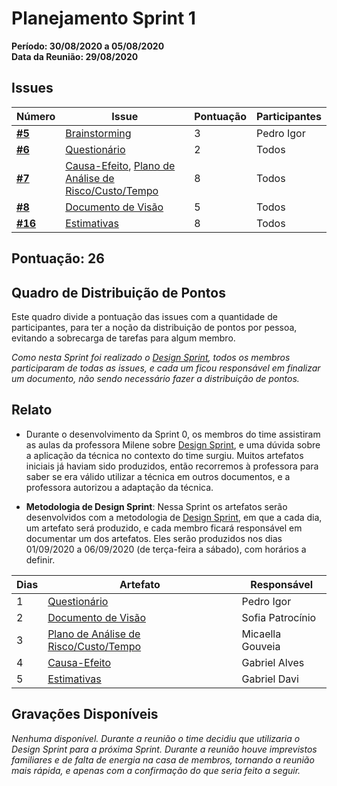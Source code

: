 # Planejamento Sprint 1
**Período: 30/08/2020 a 05/08/2020**<br>
**Data da Reunião: 29/08/2020**

## Issues

|Número | Issue | Pontuação | Participantes|
| - | - | - | - |
| [**#5**](https://github.com/UnBArqDsw/2020.1_G12_Stock/issues/5) | [Brainstorming](Elicitation/Brainstorming.md) | 3 | Pedro Igor |
| [**#6**](https://github.com/UnBArqDsw/2020.1_G12_Stock/issues/6) | [Questionário](Elicitation/Questionario.md) | 2 | Todos |
| [**#7**](https://github.com/UnBArqDsw/2020.1_G12_Stock/issues/7) | [Causa-Efeito](preTraceability/causaEfeito.md), [Plano de Análise de Risco/Custo/Tempo](preTraceability/PlanAnaliseRiscos.md) | 8 | Todos |
| [**#8**](https://github.com/UnBArqDsw/2020.1_G12_Stock/issues/8) | [Documento de Visão](Product/ManualId.md) | 5 | Todos |
| [**#16**](https://github.com/UnBArqDsw/2020.1_G12_Stock/issues/16)| [Estimativas](Project/Evaluation.md) | 8 | Todos |

## Pontuação: 26


## Quadro de Distribuição de Pontos
Este quadro divide a pontuação das issues com a quantidade de participantes, para ter a noção da distribuição de pontos por pessoa, evitando a sobrecarga de tarefas para algum membro.

*Como nesta Sprint foi realizado o [Design Sprint](DesignSprint/DesignSprint.md), todos os membros participaram de todas as issues, e cada um ficou responsável em finalizar um documento, não sendo necessário fazer a distribuição de pontos.*

## Relato
* Durante o desenvolvimento da Sprint 0, os membros do time assistiram as aulas da professora Milene sobre [Design Sprint](DesignSprint/DesignSprint.md), e uma dúvida sobre a aplicação da técnica no contexto do time surgiu. Muitos artefatos iniciais já haviam sido produzidos, então recorremos à professora para saber se era válido utilizar a técnica em outros documentos, e a professora autorizou a adaptação da técnica.

* **Metodologia de Design Sprint**: Nessa Sprint os artefatos serão desenvolvidos com a metodologia de [Design Sprint](DesignSprint/DesignSprint.md), em que a cada dia, um artefato será produzido, e cada membro ficará responsável em documentar um dos artefatos. Eles serão produzidos nos dias 01/09/2020 a 06/09/2020 (de terça-feira a sábado), com horários a definir.

|Dias | Artefato | Responsável |
| - | - | - |
| 1 | [Questionário](Elicitation/Questionario.md) | Pedro Igor
| 2 | [Documento de Visão](Product/DocVisão.md) | Sofia Patrocínio
| 3 | [Plano de Análise de Risco/Custo/Tempo](preTraceability/PlanAnaliseRiscos.md) | Micaella Gouveia
| 4 | [Causa-Efeito](preTraceability/causaEfeito.md) | Gabriel Alves
| 5 | [Estimativas](Project/Evaluation.md) | Gabriel Davi

## Gravações Disponíveis
*Nenhuma disponível. Durante a reunião o time decidiu que utilizaria o Design Sprint para a próxima Sprint. Durante a reunião houve imprevistos familiares e de falta de energia na casa de membros, tornando a reunião mais rápida, e apenas com a confirmação do que seria feito a seguir.*



